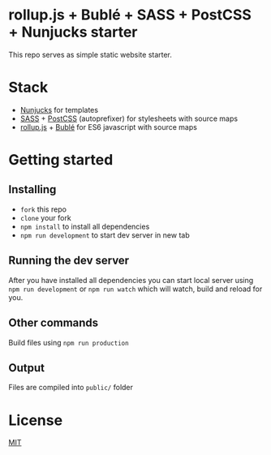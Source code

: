 # rollup.js + Bublé + SASS + PostCSS + Nunjucks starter

This repo serves as simple static website starter.

# Stack

* [Nunjucks](https://mozilla.github.io/nunjucks/) for templates
* [SASS](http://sass-lang.com/) + [PostCSS](http://postcss.org/) (autoprefixer) for stylesheets with source maps
* [rollup.js](http://rollupjs.org/) + [Bublé](https://gitlab.com/Rich-Harris/buble) for ES6 javascript with source maps

# Getting started

## Installing

* ```fork``` this repo
* ```clone``` your fork
* ```npm install``` to install all dependencies
* ```npm run development``` to start dev server in new tab

## Running the dev server

After you have installed all dependencies you can start local server using ```npm run development```
or ```npm run watch``` which will watch, build and reload for you.

## Other commands

Build files using ```npm run production```

## Output

Files are compiled into ```public/``` folder

# License
[MIT](/LICENSE)
